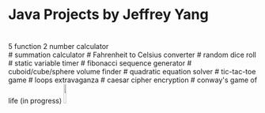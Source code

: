 # Java Projects by Jeffrey Yang
#
<div> 5 function 2 number calculator </div>
# summation calculator
# Fahrenheit to Celsius converter
# random dice roll
# static variable timer
# fibonacci sequence generator
# cuboid/cube/sphere volume finder
# quadratic equation solver
# tic-tac-toe game
# loops extravaganza
# caesar cipher encryption
# conway's game of life (in progress)

<img height = "10%" width = "10%" src= "https://upload.wikimedia.org/wikipedia/en/thumb/3/30/Java_programming_language_logo.svg/1200px-Java_programming_language_logo.svg.png"> 
